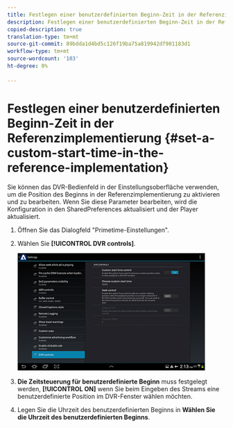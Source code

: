 ```yaml
---
title: Festlegen einer benutzerdefinierten Beginn-Zeit in der Referenzimplementierung
description: Festlegen einer benutzerdefinierten Beginn-Zeit in der Referenzimplementierung
copied-description: true
translation-type: tm+mt
source-git-commit: 89bdda1d4bd5c126f19ba75a819942df901183d1
workflow-type: tm+mt
source-wordcount: '103'
ht-degree: 0%

---
```



# Festlegen einer benutzerdefinierten Beginn-Zeit in der Referenzimplementierung {#set-a-custom-start-time-in-the-reference-implementation}

Sie können das DVR-Bedienfeld in der Einstellungsoberfläche verwenden, um die Position des Beginns in der Referenzimplementierung zu aktivieren und zu bearbeiten. Wenn Sie diese Parameter bearbeiten, wird die Konfiguration in den SharedPreferences aktualisiert und der Player aktualisiert.

1. Öffnen Sie das Dialogfeld &quot;Primetime-Einstellungen&quot;.
1. Wählen Sie **[!UICONTROL DVR controls]**.

   <!--<a id="fig_5C7A4E8F0390404F97E667364DB8B0A6"></a>-->

   ![](assets/dvr-configuration.jpg)

1. **Die Zeitsteuerung für benutzerdefinierte Beginn** muss festgelegt werden,  **[!UICONTROL ON]** wenn Sie beim Eingeben des Streams eine benutzerdefinierte Position im DVR-Fenster wählen möchten.
1. Legen Sie die Uhrzeit des benutzerdefinierten Beginns in **Wählen Sie die Uhrzeit des benutzerdefinierten Beginns**.
